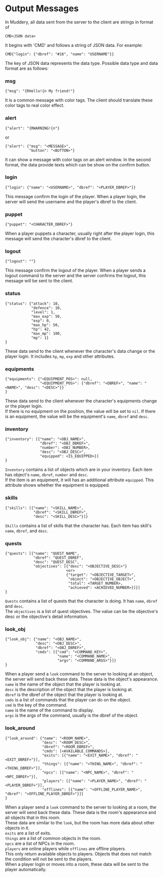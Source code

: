 # Output Messages

In Muddery, all data sent from the server to the client are strings in format of
```
CMD<JSON data>
```
It begins with 'CMD' and follows a string of JSON data. For example:
```
CMD{"login": {"dbref": "#16", "name": "USERNAME"}}
```

The key of JSON data represents the data type. Possible data type and data format are as follows:


### msg
```
{"msg": "{RHello!{n My friend!"}
```
It is a common message with color tags. The client should translate these color tags to real color effect.


### alert
```
{"alert": "{RWARNING!{n"}
```
or
```
{"alert": {"msg": "<MESSAGE>",
		   "button": "<BUTTON>"}
```
It can show a message with color tags on an alert window. In the second format, the data provide texts which can be show on the confirm button.


### login
```
{"login": {"name": "<USERNAME>", "dbref": "<PLAYER_DBREF>"}}
```
This message confirm the login of the player. When a player login, the server will send the username and the player's dbref to the client.


### puppet
```
{"puppet": "<CHARACTER_DBREF>"}
```
When a player puppets a character, usually right after the player login, this message will send the character's dbref to the client.


### logout
```
{"logout": ""}
```
This message confirm the logout of the player. When a player sends a logout command to the server and the server confirms the logout, this message will be sent to the client.


### status
```
{"status": {"attack": 10,
            "defence": 10,
            "level": 1,
            "max_exp": 50,
            "exp": 0,
            "max_hp": 50,
            "hp": 42,
            "max_mp": 100,
            "mp": 1}
}
```
These data send to the client whenever the character's data change or the player login. It includes `hp`, `mp`, `exp` and other attributes.


### equipments
```
{"equipments": {"<EQUIPMENT_POS>": null,
                "<EQUIPMENT_POS>": {"dbref": "<DBREF>", "name": "<NAME>", "desc": "<DESC>"}}
}
```
These data send to the client whenever the character's equipments change or the player login.<br>
If there is no equipment on the position, the value will be set to `nil`. If there is an equipment, the value will be the equipment's `name`, `dbref` and `desc`.


### inventory
```
{"inventory": [{"name": "<OBJ_NAME>",
				"dbref": "<OBJ_DBREF>",
				"number": <OBJ_NUMBER>,
			    "desc": "<OBJ_DESC>",
			    "equipped": <IS_EQUIPPED>}]
}
```
`Inventory` contains a list of objects which are in your inventory. Each item has object's `name`, `dbref`, `number` and `desc`.<br>
If the item is an equipment, it will has an additional attribute `equipped`. This attribute shows whether the equipment is equipped.


### skills
```
{"skills": [{"name": "<SKILL_NAME>",
			 "dbref": "<SKILL_DBREF>",
			 "desc": "<SKILL_DESC>"}]}
```
`Skills` contains a list of skills that the character has. Each item has skill's `name`, `dbref`, and `desc`.


### quests
```
{"quests": [{"name": "QUEST_NAME",
			 "dbref": "QUEST_DBREF",
			 "desc": "QUEST_DESC",
			 "objectives": [{"desc": "<OBJECTIVE_DESC>"}
			 				<or> 
			 				{"target": "<OBJECTIVE_TARGET>",
							 "object": "<OBJECTIVE_OBJECT>",
			 				 "total": <TARGET_NUMBER>,
			 				 "achieved": <ACHIEVED_NUMBER>}]}]
}
```
`Quests` contains a list of quests that the character is doing. It has `name`, `dbref` and `desc`.<br>
The `objectives` is a list of quest objectives. The value can be the objective's desc or the objective's detail information.


### look_obj
```
{"look_obj": {"name": "<OBJ_NAME>",
              "desc": "<OBJ_DESC>",
              "dbref": "<OBJ_DBREF>",
              "cmds": [{"cmd": "<COMMAND_KEY>",
                        "name": "<COMMAND_NAME>",
                        "args": "<COMMAND_ARGS>"}]}
}
```
When a player send a `look` command to the server to looking at an object, the server will send back these data. These data is the object's appearance.<br>
`name` is the name of the object that the player is looking at.<br>
`desc` is the description of the object that the player is looking at.<br>
`dbref` is the dbref of the object that the player is looking at.<br>
`cmds` is a list of commands that the player can do on the object.<br>
    `cmd` is the key of the command.<br>
    `name` is the name of the command to display.<br>
    `args` is the args of the command, usually is the dbref of the object.


### look_around
```
{"look_around": {"name": "<ROOM_NAME>",
                 "desc": "<ROOM_DESC>",
                 "dbref": "<ROOM_DBREF>",
                 "cmds": [<AVAILABLE_COMMANDS>],
                 "exits": [{"name": "<EXIT_NAME>", "dbref": "<EXIT_DBREF>"}],
                 "things": [{"name": "<THING_NAME>", "dbref": "<THING_DBREF>"}],
                 "npcs": [{"name": "<NPC_NAME>", "dbref": "<NPC_DBREF>"}],
                 "players": [{"name": "<PLAYER_NAME>", "dbref": "<PLAYER_DBREF>"}],
                 "offlines": [{"name": "<OFFLINE_PLAYER_NAME>", "dbref": "<OFFLINE_PLAYER_DBREF>"}]}
}
```
When a player send a `look` command to the server to looking at a room, the server will send back these data. These data is the room's appearance and all objects that in this room.<br>
These data are similar to the `look`, but the room has more data about other objects in it.<br>
`exits` are a list of exits.<br>
`things` are a list of common objects in the room.<br>
`npcs` are a list of NPCs in the room.<br>
`players` are online players while `offlines` are offline players.<br>
This only return available objects to players. Objects that does not match the condition will not be sent to the players.<br>
When a player login or moves into a room, these data will be sent to the player automatically.

